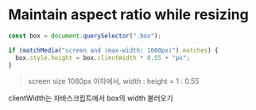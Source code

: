 # Maintain aspect ratio while resizing

```javascript
const box = document.querySelector(".box");

if (matchMedia("screen and (max-width: 1080px)").matches) {
  box.style.height = box.clientWidth * 0.55 + "px";
}
```

> screen size 1080px 이하에서, width : height = 1 : 0.55

clientWidth는 자바스크립트에서 box의 width 불러오기
